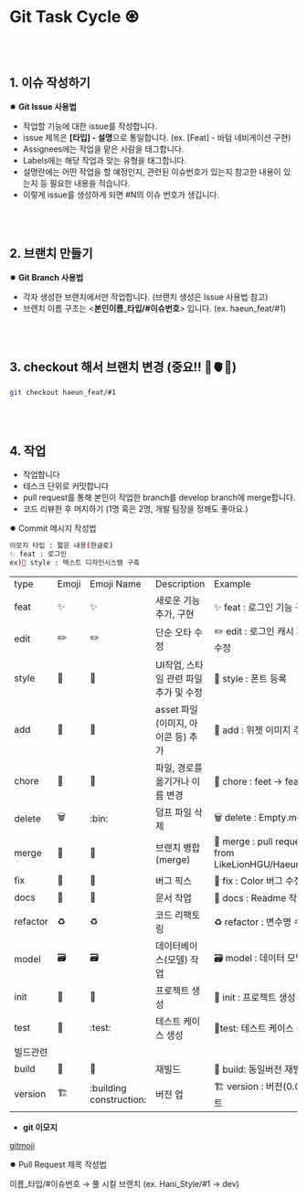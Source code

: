 # Git Task Cycle ♼


<br />
<br />

## 1. 이슈 작성하기

✹ **Git Issue 사용법**

- 작업할 기능에 대한 issue를 작성합니다.
- issue 제목은 **[타입] - 설명**으로 통일합니다. (ex. [Feat] - 바텀 네비게이션 구현)
- Assignees에는 작업을 맡은 사람을 태그합니다.
- Labels에는 해당 작업과 맞는 유형을 태그합니다.
- 설명란에는 어떤 작업을 할 예정인지, 관련된 이슈번호가 있는지 참고한 내용이 있는지 등 필요한 내용을 적습니다.
- 이렇게 issue를 생성하게 되면 #N의 이슈 번호가 생깁니다.
<br />
<br />

## 2. 브랜치 만들기

✹  **Git Branch 사용법**

- 각자 생성한 브랜치에서만 작업합니다. (브랜치 생성은 Issue 사용법 참고)
- 브랜치 이름 구조는 <**본인이름_타입/#이슈번호**> 입니다. (ex. haeun_feat/#1)
<br />
<br />

## 3. checkout 해서 브랜치 변경 (중요!! 🧠🫀🧨)

```bash
git checkout haeun_feat/#1
```
<br />
<br />

## 4. 작업

- 작업합니다
- 테스크 단위로 커밋합니다
- pull request를 통해 본인이 작업한 branch를 develop branch에 merge합니다.
- 코드 리뷰한 후 머지하기 (1명 혹은 2명, 개발 팀장을 정해도 좋아요.)

✹  Commit 메시지 작성법

```bash
이모지 타입 : 짧은 내용(한글로)
✨ feat : 로그인
ex)💄 style : 텍스트 디자인시스템 구축
```

|  |  |  |  |  |
| --- | --- | --- | --- | --- |
| type | Emoji | Emoji Name | Description | Example |
| feat | ✨ | :sparkles: | 새로운 기능 추가, 구현 | ✨ feat : 로그인 기능 구현 |
| edit | ✏️ | :pencil2: | 단순 오타 수정 | ✏️ edit : 로그인 캐시 처리 방식 수정 |
| style | 💄 | :lipstick: | UI작업, 스타일 관련 파일 추가 및 수정 | 💄 style : 폰트 등록 |
| add | 🍱 | :bento: | asset 파일(이미지, 아이콘 등) 추가 | 🍱 add : 위젯 이미지 추가 |
| chore | 🚚 | :truck: | 파일, 경로를 옮기거나 이름 변경 | 🚚 chore : feet -> feat 이름 변경 |
| delete | 🗑️ | :bin: | 덤프 파일 삭제 | 🗑️ delete : Empty.md 파일 삭제 |
| merge | 🔀 | :twisted_rightwards_arrows: | 브랜치 병합(merge) | 🔀 merge : pull request #3 from LikeLionHGU/Haeun_Style/#1 |
| fix | 🐛 | :bug: | 버그 픽스 | 🐛 fix : Color 버그 수정 |
| docs | 📝 | :memo: | 문서 작업 | 📝 docs : Readme 작성 |
| refactor | ♻️ | :recycle: | 코드 리팩토링 | ♻️ refactor : 변수명 수정 |
| model | 🗃️ | :card_file_box: | 데이터베이스(모델) 작업 | 🗃️ model : 데이터 모델 생성 |
| init | 🎉 | :tada: | 프로젝트 생성 | 🎉 init : 프로젝트 생성 |
| test | 🧪 | :test: | 테스트 케이스 생성 | 🧪test: 테스트 케이스 생성 |
| 빌드관련 |  |  |  |  |
| build | 🔨 | :hammer: | 재빌드 | 🔨 build: 동일버전 재빌드(x.xx) |
| version | 🏗️ | :building construction: | 버전 업 | 🏗️ version : 버전(0.06) 업데이트 |
- **git 이모지**

[gitmoji](https://gitmoji.dev/)

✹  Pull Request 제목 작성법

이름_타입/#이슈번호 → 풀 시킬 브랜치 (ex. Hani_Style/#1 -> dev)
